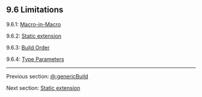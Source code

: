 ## 9.6 Limitations

9.6.1: [Macro-in-Macro](#)

9.6.2: [Static extension](macro-limitations-static-extension.md)

9.6.3: [Build Order](macro-limitations-build-order.md)

9.6.4: [Type Parameters](#)

---

Previous section: [@:genericBuild](macro-generic-build.md)

Next section: [Static extension](macro-limitations-static-extension.md)